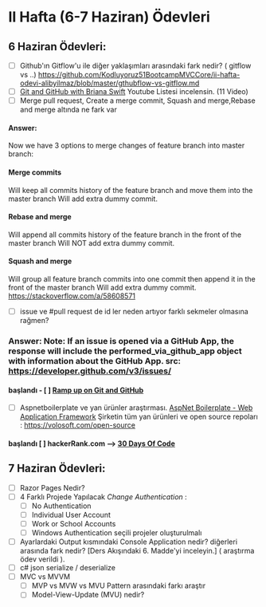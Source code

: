 # II Hafta (6-7 Haziran) Ödevleri 

## 6 Haziran Ödevleri:
- [ ] Github'ın Gitflow'u ile diğer yaklaşımları arasındaki fark nedir? ( gitflow vs ..) 
https://github.com/Kodluyoruz51BootcampMVCCore/ii-hafta-odevi-alibyilmaz/blob/master/gthubflow-vs-gitflow.md
- [ ] [Git and GitHub with Briana Swift](https://www.youtube.com/playlist?list=PLg7s6cbtAD17Gw5u8644bgKhgRLiJXdX4) Youtube Listesi incelensin. (11 Video) 
- [ ] Merge pull request, Create a merge commit, Squash and merge,Rebase and merge altında ne fark var 
 #### Answer: 
 Now we have 3 options to merge changes of feature branch into master branch:
#### Merge commits
Will keep all commits history of the feature branch and move them into the master branch
Will add extra dummy commit.
#### Rebase and merge
Will append all commits history of the feature branch in the front of the master branch
Will NOT add extra dummy commit.
#### Squash and merge
Will group all feature branch commits into one commit then append it in the front of the master branch
Will add extra dummy commit.
https://stackoverflow.com/a/58608571

 


- [ ] issue ve #pull request de id ler neden artıyor farklı sekmeler olmasına rağmen?

### Answer: Note: If an issue is opened via a GitHub App, the response will include the performed_via_github_app object with information about the GitHub App. src: https://developer.github.com/v3/issues/

#### başlandı - [ ] [Ramp up on Git and GitHub](https://lab.github.com/githubtraining/paths/ramp-up-on-git-and-github) 

- [ ] Aspnetboilerplate ve yan ürünler araştırması. [AspNet Boilerplate - Web Application Framework](https://aspnetboilerplate.com/)
Şirketin tüm yan ürünleri ve open source repoları : https://volosoft.com/open-source 

#### başlandı [ ] hackerRank.com --> [30 Days Of Code](https://www.hackerrank.com/domains/tutorials/30-days-of-code) 

## 7 Haziran Ödevleri:
- [ ] Razor Pages Nedir?
- [ ] 4 Farklı Projede Yapılacak *Change Authentication* :
  - [ ] No Authentication
  - [ ] Individual User Account
  - [ ] Work or School Accounts
  - [ ] Windows Authentication seçili projeler oluşturulmalı
- [ ] Ayarlardaki Output kısmındaki Console Application nedir? diğerleri arasında fark nedir? [Ders Akışındaki 6. Madde'yi inceleyin.] ( araştırma ödev verildi ).
- [ ] c# json serialize / deserialize
- [ ] MVC vs MVVM
   - [ ] MVP vs MVW vs MVU Pattern arasındaki farkı araştır
   - [ ] Model-View-Update (MVU) nedir?
